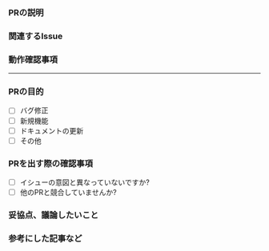 <!-- PRのタイトルは、[FIX | FEAT] PRのタイトル としてください
 例: [FIX] バグ修正 -->

### PRの説明

### 関連するIssue
<!--
- close #1
- refs #2
のようにしてください
-->

### 動作確認事項
<!--
動作確認をした場合、どのように行なったかを記述してください
していない場合はどのようにすると確認できるかを記述してください
-->

---

### PRの目的
<!-- 該当の項目を[x]とするか、プレビューからクリックしてください -->

- [ ] バグ修正
- [ ] 新規機能
- [ ] ドキュメントの更新
- [ ] その他

### PRを出す際の確認事項

- [ ] イシューの意図と異なっていないですか?
- [ ] 他のPRと競合していませんか?

### 妥協点、議論したいこと

### 参考にした記事など
